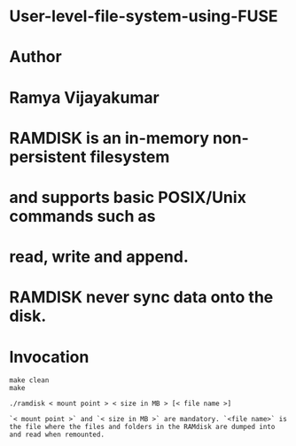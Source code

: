 # User-level-file-system-using-FUSE
# Author
#
# Ramya Vijayakumar

# RAMDISK is an in-memory non-persistent filesystem
# and supports basic POSIX/Unix commands such as
# read, write and append.
# RAMDISK never sync data onto the disk.

# Invocation

	make clean
	make

	./ramdisk < mount point > < size in MB > [< file name >]

	`< mount point >` and `< size in MB >` are mandatory. `<file name>` is the file where the files and folders in the RAMdisk are dumped into and read when remounted.
